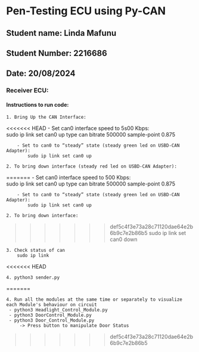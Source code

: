 # Pen-Testing ECU using Py-CAN

## Student name: Linda Mafunu
## Student Number: 2216686
## Date: 20/08/2024

### Receiver ECU:

#### Instructions to run  code:
    1. Bring Up the CAN Interface: 
<<<<<<< HEAD
        - Set can0 interface speed to 5s00 Kbps:  
            sudo ip link set can0 up type can bitrate 500000 sample-point 0.875  

        - Set to can0 to “steady” state (steady green led on USBD-CAN Adapter):
            sudo ip link set can0 up  

    2. To bring down interface (steady red led on USBD-CAN Adapter):  
=======
        - Set can0 interface speed to 500 Kbps:  
            sudo ip link set can0 up type can bitrate 500000 sample-point 0.875  

        - Set to can0 to “steady” state (steady green led on USBD-CAN Adapter):
            sudo ip link set can0 up  

    2. To bring down interface:  
>>>>>>> def5c4f3e73a28c71120dae64e2b6b9c7e2b86b5
        sudo ip link set can0 down 

    3. Check status of can
        sudo ip link
<<<<<<< HEAD
        
    4. python3 sender.py
=======

    4. Run all the modules at the same time or separately to visualize each Module's behaviour on circuit
     - python3 Headlight_Control_Module.py
     - python3 DoorControl_Module.py
     - python3 Door_Control_Module.py
         -> Press button to manipulate Door Status
>>>>>>> def5c4f3e73a28c71120dae64e2b6b9c7e2b86b5
